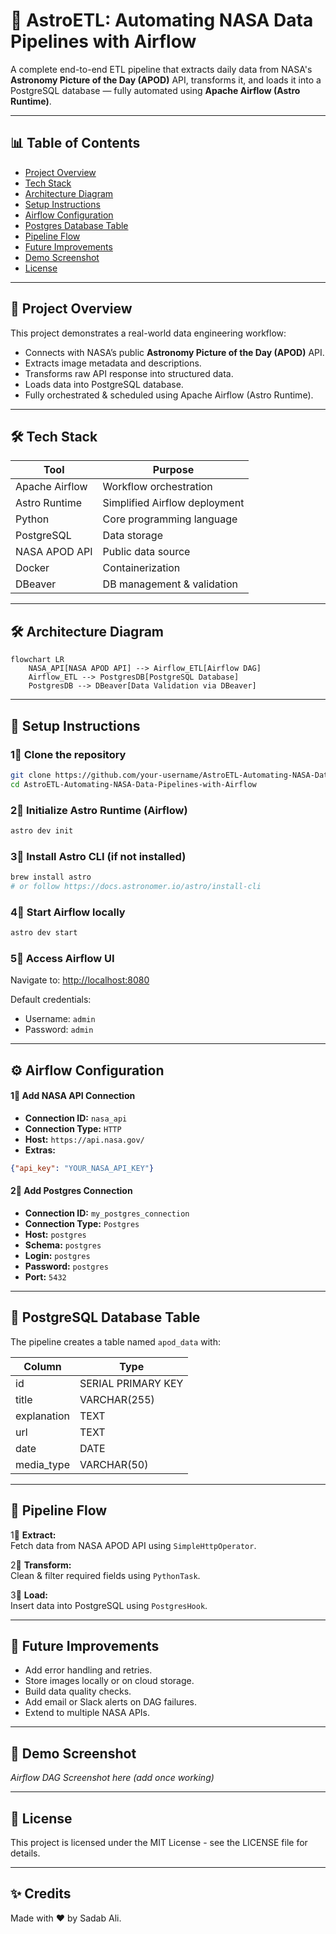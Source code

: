 # 🚀 AstroETL: Automating NASA Data Pipelines with Airflow

A complete end-to-end ETL pipeline that extracts daily data from NASA's **Astronomy Picture of the Day (APOD)** API, transforms it, and loads it into a PostgreSQL database — fully automated using **Apache Airflow (Astro Runtime)**.

---

## 📊 Table of Contents

- [Project Overview](#project-overview)
- [Tech Stack](#tech-stack)
- [Architecture Diagram](#architecture-diagram)
- [Setup Instructions](#setup-instructions)
- [Airflow Configuration](#airflow-configuration)
- [Postgres Database Table](#postgres-database-table)
- [Pipeline Flow](#pipeline-flow)
- [Future Improvements](#future-improvements)
- [Demo Screenshot](#demo-screenshot)
- [License](#license)

---

## 🌟 Project Overview

This project demonstrates a real-world data engineering workflow:

- Connects with NASA’s public **Astronomy Picture of the Day (APOD)** API.
- Extracts image metadata and descriptions.
- Transforms raw API response into structured data.
- Loads data into PostgreSQL database.
- Fully orchestrated & scheduled using Apache Airflow (Astro Runtime).

---

## 🛠 Tech Stack

| Tool           | Purpose                       |
| -------------- | ----------------------------- |
| Apache Airflow | Workflow orchestration        |
| Astro Runtime  | Simplified Airflow deployment |
| Python         | Core programming language     |
| PostgreSQL     | Data storage                  |
| NASA APOD API  | Public data source            |
| Docker         | Containerization              |
| DBeaver        | DB management & validation    |

---

## 🛠 Architecture Diagram

```mermaid
flowchart LR
    NASA_API[NASA APOD API] --> Airflow_ETL[Airflow DAG]
    Airflow_ETL --> PostgresDB[PostgreSQL Database]
    PostgresDB --> DBeaver[Data Validation via DBeaver]
```

---

## 🚀 Setup Instructions

### 1⃣ Clone the repository

```bash
git clone https://github.com/your-username/AstroETL-Automating-NASA-Data-Pipelines-with-Airflow.git
cd AstroETL-Automating-NASA-Data-Pipelines-with-Airflow
```

### 2⃣ Initialize Astro Runtime (Airflow)

```bash
astro dev init
```

### 3⃣ Install Astro CLI (if not installed)

```bash
brew install astro
# or follow https://docs.astronomer.io/astro/install-cli
```

### 4⃣ Start Airflow locally

```bash
astro dev start
```

### 5⃣ Access Airflow UI

Navigate to: [http://localhost:8080](http://localhost:8080)

Default credentials:

- Username: `admin`
- Password: `admin`

---

## ⚙ Airflow Configuration

#### 1⃣ Add NASA API Connection

- **Connection ID:** `nasa_api`
- **Connection Type:** `HTTP`
- **Host:** `https://api.nasa.gov/`
- **Extras:**

```json
{"api_key": "YOUR_NASA_API_KEY"}
```

#### 2⃣ Add Postgres Connection

- **Connection ID:** `my_postgres_connection`
- **Connection Type:** `Postgres`
- **Host:** `postgres`
- **Schema:** `postgres`
- **Login:** `postgres`
- **Password:** `postgres`
- **Port:** `5432`

---

## 📄 PostgreSQL Database Table

The pipeline creates a table named `apod_data` with:

| Column      | Type               |
| ----------- | ------------------ |
| id          | SERIAL PRIMARY KEY |
| title       | VARCHAR(255)       |
| explanation | TEXT               |
| url         | TEXT               |
| date        | DATE               |
| media\_type | VARCHAR(50)        |

---

## 🔄 Pipeline Flow

1⃣ **Extract:**\
Fetch data from NASA APOD API using `SimpleHttpOperator`.

2⃣ **Transform:**\
Clean & filter required fields using `PythonTask`.

3⃣ **Load:**\
Insert data into PostgreSQL using `PostgresHook`.

---

## 🔧 Future Improvements

- Add error handling and retries.
- Store images locally or on cloud storage.
- Build data quality checks.
- Add email or Slack alerts on DAG failures.
- Extend to multiple NASA APIs.

---

## 📸 Demo Screenshot

*Airflow DAG Screenshot here (add once working)*

---

## 📄 License

This project is licensed under the MIT License - see the LICENSE file for details.

---

## ✨ Credits

Made with ❤️ by Sadab Ali.

